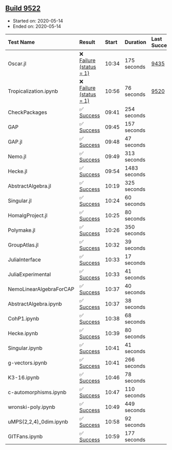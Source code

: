 ## [Build 9522](https://oscarci.mathematik.uni-kl.de/job/oscar/9522/)

* Started on: 2020-05-14
* Ended on: 2020-05-14

| Test Name    | Result | Start | Duration | Last Success | First Failure |
|:-------------|:-------|:------|:---------|:-------------|:--------------|
| Oscar.jl | ❌ [Failure (status = 1)](https://oscarci.mathematik.uni-kl.de/job/oscar/9522/artifact/logs/build-9522/Oscar.jl.log) | 10:34 | 175 seconds | [9435](https://oscarci.mathematik.uni-kl.de/job/oscar/9435/) | [9436](https://oscarci.mathematik.uni-kl.de/job/oscar/9436/) |
| Tropicalization.ipynb | ❌ [Failure (status = 1)](https://oscarci.mathematik.uni-kl.de/job/oscar/9522/artifact/logs/build-9522/Tropicalization.ipynb.log) | 10:56 | 76 seconds | [9520](https://oscarci.mathematik.uni-kl.de/job/oscar/9520/) | [9521](https://oscarci.mathematik.uni-kl.de/job/oscar/9521/) |
| CheckPackages | ✅ [Success](https://oscarci.mathematik.uni-kl.de/job/oscar/9522/artifact/logs/build-9522/CheckPackages.log) | 09:41 | 254 seconds |  |  |
| GAP | ✅ [Success](https://oscarci.mathematik.uni-kl.de/job/oscar/9522/artifact/logs/build-9522/GAP.log) | 09:45 | 157 seconds |  |  |
| GAP.jl | ✅ [Success](https://oscarci.mathematik.uni-kl.de/job/oscar/9522/artifact/logs/build-9522/GAP.jl.log) | 09:48 | 47 seconds |  |  |
| Nemo.jl | ✅ [Success](https://oscarci.mathematik.uni-kl.de/job/oscar/9522/artifact/logs/build-9522/Nemo.jl.log) | 09:49 | 313 seconds |  |  |
| Hecke.jl | ✅ [Success](https://oscarci.mathematik.uni-kl.de/job/oscar/9522/artifact/logs/build-9522/Hecke.jl.log) | 09:54 | 1483 seconds |  |  |
| AbstractAlgebra.jl | ✅ [Success](https://oscarci.mathematik.uni-kl.de/job/oscar/9522/artifact/logs/build-9522/AbstractAlgebra.jl.log) | 10:19 | 325 seconds |  |  |
| Singular.jl | ✅ [Success](https://oscarci.mathematik.uni-kl.de/job/oscar/9522/artifact/logs/build-9522/Singular.jl.log) | 10:24 | 60 seconds |  |  |
| HomalgProject.jl | ✅ [Success](https://oscarci.mathematik.uni-kl.de/job/oscar/9522/artifact/logs/build-9522/HomalgProject.jl.log) | 10:25 | 80 seconds |  |  |
| Polymake.jl | ✅ [Success](https://oscarci.mathematik.uni-kl.de/job/oscar/9522/artifact/logs/build-9522/Polymake.jl.log) | 10:26 | 350 seconds |  |  |
| GroupAtlas.jl | ✅ [Success](https://oscarci.mathematik.uni-kl.de/job/oscar/9522/artifact/logs/build-9522/GroupAtlas.jl.log) | 10:32 | 39 seconds |  |  |
| JuliaInterface | ✅ [Success](https://oscarci.mathematik.uni-kl.de/job/oscar/9522/artifact/logs/build-9522/JuliaInterface.log) | 10:33 | 17 seconds |  |  |
| JuliaExperimental | ✅ [Success](https://oscarci.mathematik.uni-kl.de/job/oscar/9522/artifact/logs/build-9522/JuliaExperimental.log) | 10:33 | 41 seconds |  |  |
| NemoLinearAlgebraForCAP | ✅ [Success](https://oscarci.mathematik.uni-kl.de/job/oscar/9522/artifact/logs/build-9522/NemoLinearAlgebraForCAP.log) | 10:37 | 40 seconds |  |  |
| AbstractAlgebra.ipynb | ✅ [Success](https://oscarci.mathematik.uni-kl.de/job/oscar/9522/artifact/logs/build-9522/AbstractAlgebra.ipynb.log) | 10:37 | 38 seconds |  |  |
| CohP1.ipynb | ✅ [Success](https://oscarci.mathematik.uni-kl.de/job/oscar/9522/artifact/logs/build-9522/CohP1.ipynb.log) | 10:38 | 68 seconds |  |  |
| Hecke.ipynb | ✅ [Success](https://oscarci.mathematik.uni-kl.de/job/oscar/9522/artifact/logs/build-9522/Hecke.ipynb.log) | 10:39 | 80 seconds |  |  |
| Singular.ipynb | ✅ [Success](https://oscarci.mathematik.uni-kl.de/job/oscar/9522/artifact/logs/build-9522/Singular.ipynb.log) | 10:41 | 41 seconds |  |  |
| g-vectors.ipynb | ✅ [Success](https://oscarci.mathematik.uni-kl.de/job/oscar/9522/artifact/logs/build-9522/g-vectors.ipynb.log) | 10:41 | 266 seconds |  |  |
| K3-16.ipynb | ✅ [Success](https://oscarci.mathematik.uni-kl.de/job/oscar/9522/artifact/logs/build-9522/K3-16.ipynb.log) | 10:46 | 78 seconds |  |  |
| c-automorphisms.ipynb | ✅ [Success](https://oscarci.mathematik.uni-kl.de/job/oscar/9522/artifact/logs/build-9522/c-automorphisms.ipynb.log) | 10:47 | 110 seconds |  |  |
| wronski-poly.ipynb | ✅ [Success](https://oscarci.mathematik.uni-kl.de/job/oscar/9522/artifact/logs/build-9522/wronski-poly.ipynb.log) | 10:49 | 449 seconds |  |  |
| uMPS(2,2,4)_0dim.ipynb | ✅ [Success](https://oscarci.mathematik.uni-kl.de/job/oscar/9522/artifact/logs/build-9522/uMPS-2-2-4-_0dim.ipynb.log) | 10:58 | 92 seconds |  |  |
| GITFans.ipynb | ✅ [Success](https://oscarci.mathematik.uni-kl.de/job/oscar/9522/artifact/logs/build-9522/GITFans.ipynb.log) | 10:59 | 177 seconds |  |  |
